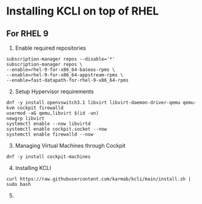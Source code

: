 # Installing KCLI on top of RHEL

## For RHEL 9

1. Enable required repositories
```
subscription-manager repos --disable='*'
subscription-manager repos \
--enable=rhel-9-for-x86_64-baseos-rpms \
--enable=rhel-9-for-x86_64-appstream-rpms \
--enable=fast-datapath-for-rhel-9-x86_64-rpms
```

2. Setup Hypervisor requirements

```
dnf -y install openvswitch3.1 libvirt libvirt-daemon-driver-qemu qemu-kvm cockpit firewalld
usermod -aG qemu,libvirt $(id -un)
newgrp libvirt
systemctl enable --now libvirtd
systemctl enable cockpit.socket --now
systemctl enable firewalld --now
```

3. Managing Virtual Machines through Cockpit

```
dnf -y install cockpit-machines
```

4. Installing KCLI

```
curl https://raw.githubusercontent.com/karmab/kcli/main/install.sh | sudo bash
```

5. 
